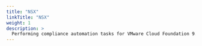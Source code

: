 ```yaml
---
title: "NSX"
linkTitle: "NSX"
weight: 1
description: >
  Performing compliance automation tasks for VMware Cloud Foundation 9.x NSX product STIGs.
---
```

